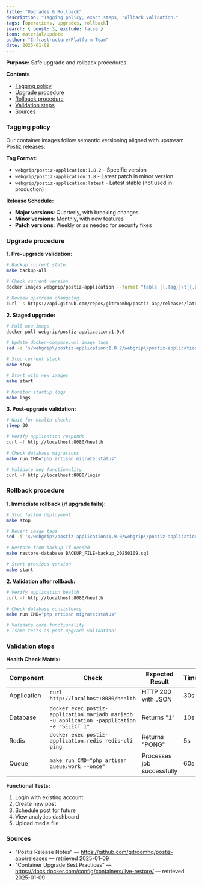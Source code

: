 ```yaml
---
title: "Upgrades & Rollback"
description: "Tagging policy, exact steps, rollback validation."
tags: [operations, upgrades, rollback]
search: { boost: 3, exclude: false }
icon: material/update
author: "Infrastructure/Platform Team"
date: 2025-01-09
---
```


**Purpose:** Safe upgrade and rollback procedures.

**Contents**
- [Tagging policy](#tagging-policy)
- [Upgrade procedure](#upgrade-procedure)
- [Rollback procedure](#rollback-procedure)
- [Validation steps](#validation-steps)
- [Sources](#sources)

### Tagging policy
Our container images follow semantic versioning aligned with upstream Postiz releases:

**Tag Format:**
- `webgrip/postiz-application:1.8.2` - Specific version
- `webgrip/postiz-application:1.8` - Latest patch in minor version
- `webgrip/postiz-application:latest` - Latest stable (not used in production)

**Release Schedule:**
- **Major versions**: Quarterly, with breaking changes
- **Minor versions**: Monthly, with new features
- **Patch versions**: Weekly or as needed for security fixes

### Upgrade procedure
**1. Pre-upgrade validation:**
```bash
# Backup current state
make backup-all

# Check current version
docker images webgrip/postiz-application --format "table {{.Tag}}\t{{.CreatedAt}}"

# Review upstream changelog
curl -s https://api.github.com/repos/gitroomhq/postiz-app/releases/latest
```

**2. Staged upgrade:**
```bash
# Pull new image
docker pull webgrip/postiz-application:1.9.0

# Update docker-compose.yml image tags
sed -i 's/webgrip\/postiz-application:1.8.2/webgrip\/postiz-application:1.9.0/g' docker-compose.yml

# Stop current stack
make stop

# Start with new images
make start

# Monitor startup logs
make logs
```

**3. Post-upgrade validation:**
```bash
# Wait for health checks
sleep 30

# Verify application responds
curl -f http://localhost:8080/health

# Check database migrations
make run CMD="php artisan migrate:status"

# Validate key functionality
curl -f http://localhost:8080/login
```

### Rollback procedure
**1. Immediate rollback (if upgrade fails):**
```bash
# Stop failed deployment
make stop

# Revert image tags
sed -i 's/webgrip\/postiz-application:1.9.0/webgrip\/postiz-application:1.8.2/g' docker-compose.yml

# Restore from backup if needed
make restore-database BACKUP_FILE=backup_20250109.sql

# Start previous version
make start
```

**2. Validation after rollback:**
```bash
# Verify application health
curl -f http://localhost:8080/health

# Check database consistency
make run CMD="php artisan migrate:status"

# Validate core functionality
# (same tests as post-upgrade validation)
```

### Validation steps
**Health Check Matrix:**

| Component | Check | Expected Result | Timeout |
|-----------|-------|-----------------|---------|
| Application | `curl http://localhost:8080/health` | HTTP 200 with JSON | 30s |
| Database | `docker exec postiz-application.mariadb mariadb -u application -papplication -e "SELECT 1"` | Returns "1" | 10s |
| Redis | `docker exec postiz-application.redis redis-cli ping` | Returns "PONG" | 5s |
| Queue | `make run CMD="php artisan queue:work --once"` | Processes job successfully | 60s |

**Functional Tests:**
1. Login with existing account
2. Create new post
3. Schedule post for future
4. View analytics dashboard
5. Upload media file

### Sources
- "Postiz Release Notes" — https://github.com/gitroomhq/postiz-app/releases — retrieved 2025-01-09
- "Container Upgrade Best Practices" — https://docs.docker.com/config/containers/live-restore/ — retrieved 2025-01-09

<!-- ai-docs-metadata
{"last_audit":"2025-01-09","fingerprints":{"sources":{"https://github.com/gitroomhq/postiz-app/releases":"sha256:pending","https://docs.docker.com/config/containers/live-restore/":"sha256:pending"},"sections":{"upgrades":"sha256:b7c8d9e0"}}}
-->